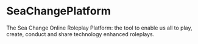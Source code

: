 SeaChangePlatform
=================

The Sea Change Online Roleplay Platform: the tool to enable us all to play, create, conduct and share technology enhanced roleplays.
